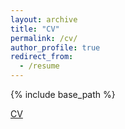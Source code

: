 ```yaml
---
layout: archive
title: "CV"
permalink: /cv/
author_profile: true
redirect_from:
  - /resume
---
```


{% include base_path %}

[CV](zhengw.me//files/cv.pdf)
